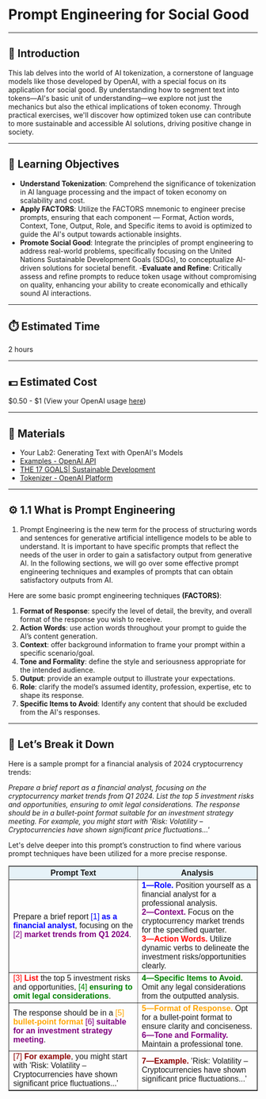 # Prompt Engineering for Social Good

---

## 📘 Introduction

This lab delves into the world of AI tokenization, a cornerstone of language models like those developed by OpenAI, with a special focus on its application for social good. By understanding how to segment text into tokens—AI's basic unit of understanding—we explore not just the mechanics but also the ethical implications of token economy. Through practical exercises, we'll discover how optimized token use can contribute to more sustainable and accessible AI solutions, driving positive change in society.


---

## 🎯 Learning Objectives

- **Understand Tokenization**: Comprehend the significance of tokenization in AI language processing and the impact of token economy on scalability and cost.
- **Apply FACTORS**: Utilize the FACTORS mnemonic to engineer precise prompts, ensuring that each component — Format, Action words, Context, Tone, Output, Role, and Specific items to avoid is optimized to guide the AI's output towards actionable insights.
- **Promote Social Good**: Integrate the principles of prompt engineering to address real-world problems, specifically focusing on the United Nations Sustainable Development Goals (SDGs), to conceptualize AI-driven solutions for societal benefit.
-**Evaluate and Refine**: Critically assess and refine prompts to reduce token usage without compromising on quality, enhancing your ability to create economically and ethically sound AI interactions.



---

## ⏱️ Estimated Time
2 hours

---

## 💵 Estimated Cost
$0.50 - $1 (View your OpenAI usage [here](https://platform.openai.com/usage))

---

## 🧰 Materials

- Your Lab2: Generating Text with OpenAI's Models  
- [Examples - OpenAI API](https://platform.openai.com/examples)
- [THE 17 GOALS| Sustainable Development](https://sdgs.un.org/goals)
- [Tokenizer - OpenAI Platform](https://platform.openai.com/tokenizer)


---


## ⚙️ 1.1 What is Prompt Engineering

1. Prompt Engineering is the new term for the process of structuring words and sentences for generative artificial intelligence models to be able to understand. It is important to have specific prompts that reflect the needs of the user in order to gain a satisfactory output from generative AI. In the following sections, we will go over some effective prompt engineering techniques and examples of prompts that can obtain satisfactory outputs from AI.

Here are some basic prompt engineering techniques **(FACTORS)**: 
1. **Format of Response**: specify the level of detail, the brevity, and overall format of the response you wish to receive. 
2. **Action Words**: use action words throughout your prompt to guide the AI’s content generation.
3. **Context**: offer background information to frame your prompt within a specific scenario/goal.
4. **Tone and Formality**: define the style and seriousness appropriate for the intended audience.
5. **Output**: provide an example output to illustrate your expectations.
6. **Role**: clarify the model’s assumed identity, profession, expertise, etc to shape its response. 
7. **Specific Items to Avoid**: Identify any content that should be excluded from the AI's responses.

---

## 🕺 Let’s Break it Down

Here is a sample prompt for a financial analysis of 2024 cryptocurrency trends:

*Prepare a brief report as a financial analyst, focusing on the cryptocurrency market trends from Q1 2024. List the top 5 investment risks and opportunities, ensuring to omit legal considerations. The response should be in a bullet-point format suitable for an investment strategy meeting. For example, you might start with 'Risk: Volatility – Cryptocurrencies have shown significant price fluctuations...'*

Let's delve deeper into this prompt’s construction to find where various prompt techniques have been utilized for a more precise response.

<table border="1" cellspacing="0" cellpadding="8" style="border-collapse: collapse; font-family: Arial; width: 100%;">
  <thead style="background-color: #e6f2f8;">
    <tr>
      <th><strong>Prompt Text</strong></th>
      <th><strong>Analysis</strong></th>
    </tr>
  </thead>
  <tbody>
    <tr>
      <td>
        Prepare a brief report <span style="color: blue;">[1] <strong>as a financial analyst</strong></span>, focusing on the 
        <span style="color: purple;">[2] <strong>market trends from Q1 2024</strong></span>.
      </td>
      <td>
        <span style="color: blue;"><strong>1—Role.</strong></span> Position yourself as a financial analyst for a professional analysis.<br>
        <span style="color: purple;"><strong>2—Context.</strong></span> Focus on the cryptocurrency market trends for the specified quarter.<br>
        <span style="color: red;"><strong>3—Action Words.</strong></span> Utilize dynamic verbs to delineate the investment risks/opportunities clearly.
      </td>
    </tr>
    <tr>
      <td>
        <span style="color: red;">[3] <strong>List</strong></span> the top 5 investment risks and opportunities, 
        <span style="color: green;">[4] <strong>ensuring to omit legal considerations</strong></span>.
      </td>
      <td>
        <span style="color: green;"><strong>4—Specific Items to Avoid.</strong></span> Omit any legal considerations from the outputted analysis.
      </td>
    </tr>
    <tr>
      <td>
        The response should be in a <span style="color: orange;">[5] <strong>bullet-point format</strong></span> 
        <span style="color: purple;">[6] <strong>suitable for an investment strategy meeting</strong></span>.
      </td>
      <td>
        <span style="color: orange;"><strong>5—Format of Response.</strong></span> Opt for a bullet-point format to ensure clarity and conciseness.<br>
        <span style="color: purple;"><strong>6—Tone and Formality.</strong></span> Maintain a professional tone.
      </td>
    </tr>
    <tr>
      <td>
        <span style="color: darkred;">[7] <strong>For example</strong></span>, you might start with 
        'Risk: Volatility – Cryptocurrencies have shown significant price fluctuations...'
      </td>
      <td>
        <span style="color: darkred;"><strong>7—Example.</strong></span> 'Risk: Volatility – Cryptocurrencies have shown significant price fluctuations...'
      </td>
    </tr>
  </tbody>
</table>










